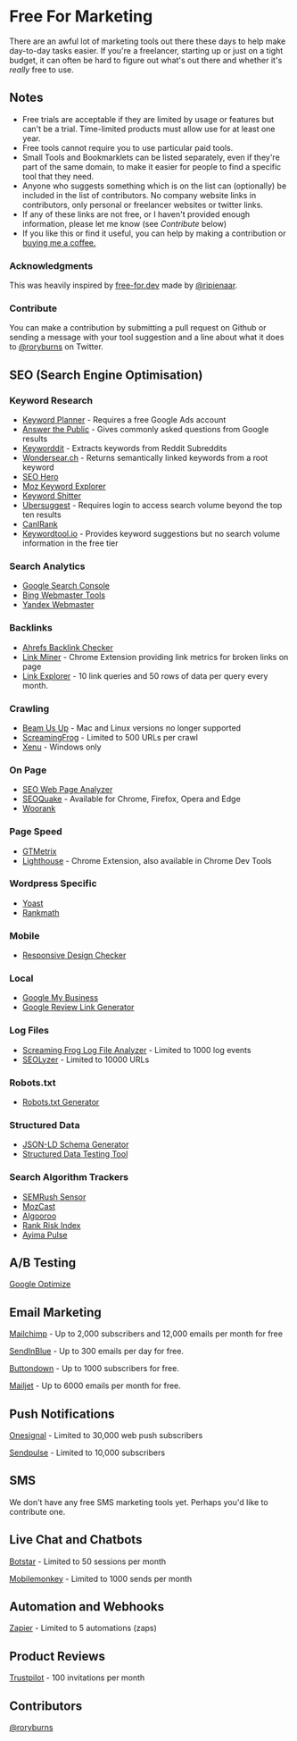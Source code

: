# Free For Marketing

There are an awful lot of marketing tools out there these days to help make day-to-day tasks easier. If you're a freelancer, starting up or just on a tight budget, it can often be hard to figure out what's out there and whether it's *really* free to use. 

## Notes

- Free trials are acceptable if they are limited by usage or features but can't be a trial. Time-limited products must allow use for at least one year.
- Free tools cannot require you to use particular paid tools.
- Small Tools and Bookmarklets can be listed separately, even if they're part of the same domain, to make it easier for people to find a specific tool that they need.
- Anyone who suggests something which is on the list can (optionally) be included in the list of contributors. No company website links in contributors, only personal or freelancer websites or twitter links.
- If any of these links are not free, or I haven't provided enough information, please let me know (see *Contribute* below)
- If you like this or find it useful, you can help by making a contribution or [buying me a coffee.](http://ko-fi.com/rdwburns)

### Acknowledgments

This was heavily inspired by [free-for.dev](http://free-for.dev) made by [@ripienaar](http://www.twitter.com/ripienaar). 

### Contribute

You can make a contribution by submitting a pull request on Github or sending a message with your tool suggestion and a line about what it does to [@](http://www.twitter.com/rdwburns/)[roryburns](http://www.twitter.com/roryburns/) on Twitter.

## SEO (Search Engine Optimisation)

### Keyword Research

- [Keyword Planner](https://ads.google.com/aw/keywordplanner/home) - Requires a free Google Ads account
- [Answer the Public](http://answerthepublic.com) - Gives commonly asked questions from Google results
- [Keyworddit](https://www.highervisibility.com/free-seo-tools/keyworddit/) - Extracts keywords from Reddit Subreddits
- [Wondersear.ch](https://wondersear.ch/) - Returns semantically linked keywords from a root keyword
- [SEO Hero](http://www.seo-hero.tech/)
- [Moz Keyword Explorer](https://moz.com/explorer)
- [Keyword Shitter](https://keywordshitter.com/)
- [Ubersuggest](https://neilpatel.com/ubersuggest/) - Requires login to access search volume beyond the top ten results
- [CanIRank](https://www.canirank.com/)
- [Keywordtool.io](https://keywordtool.io/) - Provides keyword suggestions but no search volume information in the free tier

### Search Analytics

- [Google Search Console](https://search.google.com/search-console)
- [Bing Webmaster Tools](https://www.bing.com/webmaster/home/mysites)
- [Yandex Webmaster](https://webmaster.yandex.com/welcome/)

### Backlinks

- [Ahrefs Backlink Checker](https://ahrefs.com/site-explorer)
- [Link Miner](https://chrome.google.com/webstore/detail/linkminer/ogdhdnpiclkaeicicamopfohidjokoom?hl=en) - Chrome Extension providing link metrics for broken links on page
- [Link Explorer](https://moz.com/link-explorer) - 10 link queries and 50 rows of data per query every month.

### Crawling

- [Beam Us Up](https://beamusup.com/) - Mac and Linux versions no longer supported
- [ScreamingFrog](https://www.screamingfrog.co.uk/seo-spider) - Limited to 500 URLs per crawl
- [Xenu](http://home.snafu.de/tilman/xenulink.html) - Windows only

### On Page

- [SEO Web Page Analyzer](http://www.seowebpageanalyzer.com/)
- [SEOQuake](https://www.seoquake.com/index.html) - Available for Chrome, Firefox, Opera and Edge
- [Woorank](https://www.woorank.com/)

### Page Speed

- [GTMetrix](https://gtmetrix.com/)
- [Lighthouse](https://chrome.google.com/webstore/detail/lighthouse/blipmdconlkpinefehnmjammfjpmpbjk?hl=en) - Chrome Extension, also available in Chrome Dev Tools

### Wordpress Specific

- [Yoast](https://yoast.com/)
- [Rankmath](https://rankmath.com/)

### Mobile

- [Responsive Design Checker](https://responsivedesignchecker.com/)

### Local

- [Google My Business](https://www.google.com/intl/en_uk/business/)
- [Google Review Link Generator](https://whitespark.ca/google-review-link-generator/)

### Log Files

- [Screaming Frog Log File Analyzer](https://www.screamingfrog.co.uk/log-file-analyser/) - Limited to 1000 log events
- [SEOLyzer](https://seolyzer.io/pricing/) - Limited to 10000 URLs

### Robots.txt

- [Robots.txt Generator](http://tools.seobook.com/robots-txt/generator/)

### Structured Data

- [JSON-LD Schema Generator](https://hallanalysis.com/json-ld-generator/)
- [Structured Data Testing Tool](https://search.google.com/structured-data/testing-tool/u/0/)

### Search Algorithm Trackers

- [SEMRush Sensor](https://www.semrush.com/sensor/)
- [MozCast](https://moz.com/mozcast/)
- [Algooroo](https://algoroo.com/)
- [Rank Risk Index](https://www.rankranger.com/rank-risk-index)
- [Ayima Pulse](https://www.ayima.com/pulse/)

## A/B Testing

[Google Optimize](https://marketingplatform.google.com/intl/en_uk/about/optimize/)

## Email Marketing

[Mailchimp](https://mailchimp.com/) - Up to 2,000 subscribers and 12,000 emails per month for free

[SendInBlue](https://www.sendinblue.com/) - Up to 300 emails per day for free.

[Buttondown](https://buttondown.email/) - Up to 1000 subscribers for free.

[Mailjet](https://www.mailjet.com/) - Up to 6000 emails per month for free.

## Push Notifications

[Onesignal](https://onesignal.com/) - Limited to 30,000 web push subscribers

[Sendpulse](https://sendpulse.com/) - Limited to 10,000 subscribers

## SMS

We don't have any free SMS marketing tools yet. Perhaps you'd like to contribute one.

## Live Chat and Chatbots

[Botstar](https://botstar.com/) - Limited to 50 sessions per month

[Mobilemonkey](https://mobilemonkey.com/prices) - Limited to 1000 sends per month

## Automation and Webhooks

[Zapier](https://zapier.com/) - Limited to 5 automations (zaps)

## Product Reviews

[Trustpilot](http://trustpilot.com) - 100 invitations per month

## Contributors

[@roryburns](http://www.twitter.com/roryburns/)
